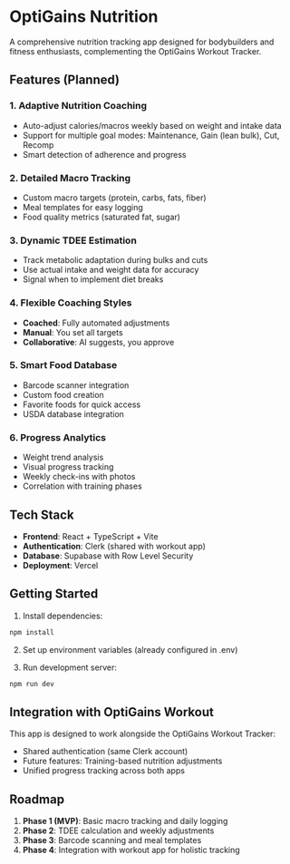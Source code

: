 # OptiGains Nutrition

A comprehensive nutrition tracking app designed for bodybuilders and fitness enthusiasts, complementing the OptiGains Workout Tracker.

## Features (Planned)

### 1. Adaptive Nutrition Coaching
- Auto-adjust calories/macros weekly based on weight and intake data
- Support for multiple goal modes: Maintenance, Gain (lean bulk), Cut, Recomp
- Smart detection of adherence and progress

### 2. Detailed Macro Tracking
- Custom macro targets (protein, carbs, fats, fiber)
- Meal templates for easy logging
- Food quality metrics (saturated fat, sugar)

### 3. Dynamic TDEE Estimation
- Track metabolic adaptation during bulks and cuts
- Use actual intake and weight data for accuracy
- Signal when to implement diet breaks

### 4. Flexible Coaching Styles
- **Coached**: Fully automated adjustments
- **Manual**: You set all targets
- **Collaborative**: AI suggests, you approve

### 5. Smart Food Database
- Barcode scanner integration
- Custom food creation
- Favorite foods for quick access
- USDA database integration

### 6. Progress Analytics
- Weight trend analysis
- Visual progress tracking
- Weekly check-ins with photos
- Correlation with training phases

## Tech Stack

- **Frontend**: React + TypeScript + Vite
- **Authentication**: Clerk (shared with workout app)
- **Database**: Supabase with Row Level Security
- **Deployment**: Vercel

## Getting Started

1. Install dependencies:
```bash
npm install
```

2. Set up environment variables (already configured in .env)

3. Run development server:
```bash
npm run dev
```

## Integration with OptiGains Workout

This app is designed to work alongside the OptiGains Workout Tracker:
- Shared authentication (same Clerk account)
- Future features: Training-based nutrition adjustments
- Unified progress tracking across both apps

## Roadmap

1. **Phase 1 (MVP)**: Basic macro tracking and daily logging
2. **Phase 2**: TDEE calculation and weekly adjustments
3. **Phase 3**: Barcode scanning and meal templates
4. **Phase 4**: Integration with workout app for holistic tracking